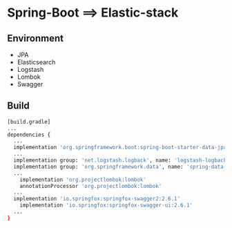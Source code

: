 # Spring-Boot ==> Elastic-stack


## **E**nvironment

* JPA
* Elasticsearch
* Logstash
* Lombok
* Swagger

## Build

```bash
[build.gradle]
...
dependencies {
  ...
  implementation 'org.springframework.boot:spring-boot-starter-data-jpa'
  ...
  implementation group: 'net.logstash.logback', name: 'logstash-logback-encoder', version: '4.11'
  implementation group: 'org.springframework.data', name: 'spring-data-elasticsearch', version: '4.1.3'
  ...
	implementation 'org.projectlombok:lombok'
	annotationProcessor 'org.projectlombok:lombok'
  ... 
  implementation 'io.springfox:springfox-swagger2:2.6.1'
	implementation 'io.springfox:springfox-swagger-ui:2.6.1'
  ...
}

```


